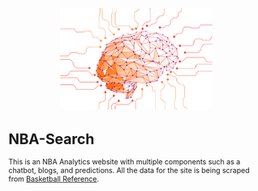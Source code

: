 <p align="center">
     <img src="/static/img/AI-Orange.png" width="300" height="200">
</p> 

# NBA-Search

This is an NBA Analytics website with multiple components such as a chatbot, blogs, and predictions. All the data for the site is being scraped from [Basketball Reference](https://www.basketball-reference.com).
